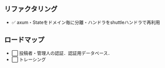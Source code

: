 ## リファクタリング
- ✅ axum・Stateをドメイン毎に分離・ハンドラをshuttleハンドラで再利用


## ロードマップ
- ⬜ 投稿者・管理人の認証．認証用データベース．
- ⬜ トレーシング